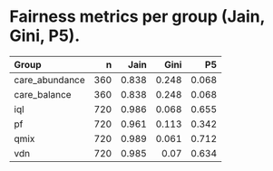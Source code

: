# Fairness metrics per group (Jain, Gini, P5).

| Group          |   n |   Jain |   Gini |    P5 |
|:---------------|----:|-------:|-------:|------:|
| care_abundance | 360 |  0.838 |  0.248 | 0.068 |
| care_balance   | 360 |  0.838 |  0.248 | 0.068 |
| iql            | 720 |  0.986 |  0.068 | 0.655 |
| pf             | 720 |  0.961 |  0.113 | 0.342 |
| qmix           | 720 |  0.989 |  0.061 | 0.712 |
| vdn            | 720 |  0.985 |  0.07  | 0.634 |
